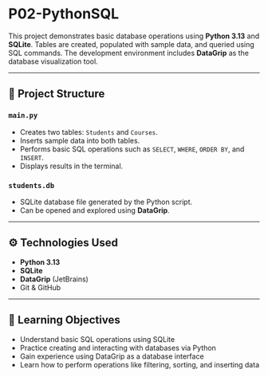 # P02-PythonSQL

This project demonstrates basic database operations using **Python 3.13** and **SQLite**. Tables are created, populated with sample data, and queried using SQL commands. The development environment includes **DataGrip** as the database visualization tool.

---

## 📁 Project Structure

### `main.py`
- Creates two tables: `Students` and `Courses`.
- Inserts sample data into both tables.
- Performs basic SQL operations such as `SELECT`, `WHERE`, `ORDER BY`, and `INSERT`.
- Displays results in the terminal.

### `students.db`
- SQLite database file generated by the Python script.
- Can be opened and explored using **DataGrip**.

---

## ⚙️ Technologies Used

- **Python 3.13**
- **SQLite**
- **DataGrip** (JetBrains)
- Git & GitHub

---

## 🎯 Learning Objectives

- Understand basic SQL operations using SQLite
- Practice creating and interacting with databases via Python
- Gain experience using DataGrip as a database interface
- Learn how to perform operations like filtering, sorting, and inserting data
